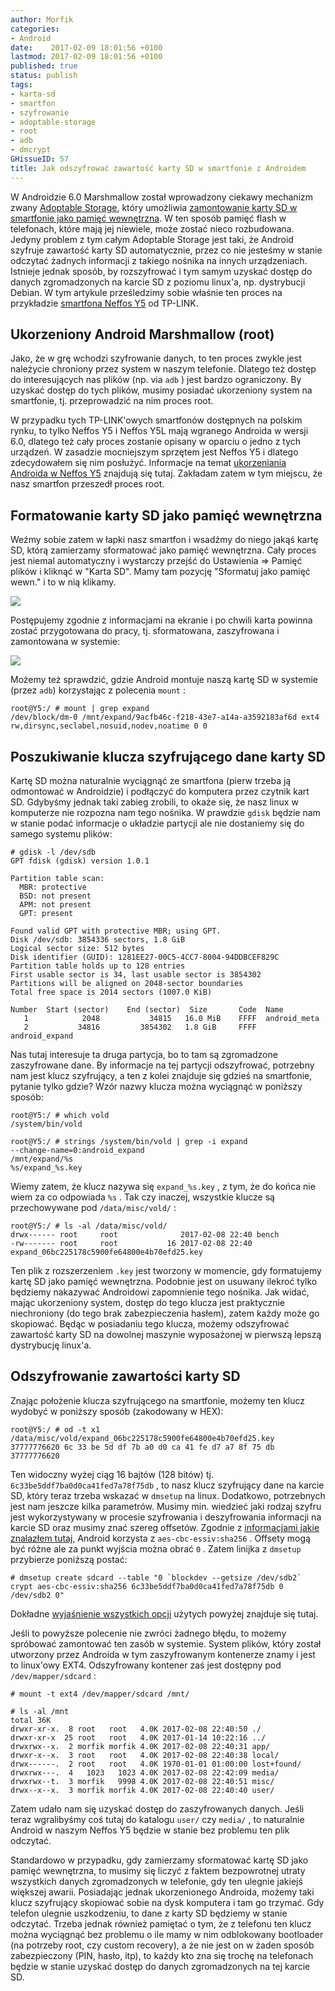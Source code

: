 ```yaml
---
author: Morfik
categories:
- Android
date:    2017-02-09 18:01:56 +0100
lastmod: 2017-02-09 18:01:56 +0100
published: true
status: publish
tags:
- karta-sd
- smartfon
- szyfrowanie
- adoptable-storage
- root
- adb
- dmcrypt
GHissueID: 57
title: Jak odszyfrować zawartość karty SD w smartfonie z Androidem
---
```


W Androidzie 6.0 Marshmallow został wprowadzony ciekawy mechanizm zwany [Adoptable Storage][1],
który umożliwia [zamontowanie karty SD w smartfonie jako pamięć wewnętrzna][2]. W ten
sposób pamięć flash w telefonach, które mają jej niewiele, może zostać nieco rozbudowana. Jedyny
problem z tym całym Adoptable Storage jest taki, że Android szyfruje zawartość karty SD
automatycznie, przez co nie jesteśmy w stanie odczytać żadnych informacji z takiego nośnika na
innych urządzeniach. Istnieje jednak sposób, by rozszyfrować i tym samym uzyskać dostęp do danych
zgromadzonych na karcie SD z poziomu linux'a, np. dystrybucji Debian. W tym artykule prześledzimy
sobie właśnie ten proces na przykładzie [smartfona Neffos Y5][3] od TP-LINK.

<!--more-->
## Ukorzeniony Android Marshmallow (root)

Jako, że w grę wchodzi szyfrowanie danych, to ten proces zwykle jest należycie chroniony przez
system w naszym telefonie. Dlatego też dostęp do interesujących nas plików (np. via `adb` ) jest
bardzo ograniczony. By uzyskać dostęp do tych plików, musimy posiadać ukorzeniony system na
smartfonie, tj. przeprowadzić na nim proces root.

W przypadku tych TP-LINK'owych smartfonów dostępnych na polskim rynku, to tylko Neffos Y5 i Neffos
Y5L mają wgranego Androida w wersji 6.0, dlatego też cały proces zostanie opisany w oparciu o jedno
z tych urządzeń. W zasadzie mocniejszym sprzętem jest Neffos Y5 i dlatego zdecydowałem się nim
posłużyć. Informacje na temat [ukorzeniania Androida w Neffos Y5][4] znajdują się tutaj. Zakładam
zatem w tym miejscu, że nasz smartfon przeszedł proces root.

## Formatowanie karty SD jako pamięć wewnętrzna

Weźmy sobie zatem w łapki nasz smartfon i wsadźmy do niego jakąś kartę SD, którą zamierzamy
sformatować jako pamięć wewnętrzna. Cały proces jest niemal automatyczny i wystarczy przejść do
Ustawienia => Pamięć plików i kliknąć w "Karta SD". Mamy tam pozycję "Sformatuj jako pamięć wewn."
i to w nią klikamy.

![](/img/2017/02/001.smartfon-android-marshmallow-tp-link-neffos-y5-karta-sd.png#medium)

Postępujemy zgodnie z informacjami na ekranie i po chwili karta powinna zostać przygotowana do
pracy, tj. sformatowana, zaszyfrowana i zamontowana w systemie:

![](/img/2017/02/002.smartfon-android-marshmallow-tp-link-neffos-y5-karta-sd.png#huge)

Możemy też sprawdzić, gdzie Android montuje naszą kartę SD w systemie (przez `adb`) korzystając z
polecenia `mount` :

    root@Y5:/ # mount | grep expand
    /dev/block/dm-0 /mnt/expand/9acfb46c-f218-43e7-a14a-a3592183af6d ext4 rw,dirsync,seclabel,nosuid,nodev,noatime 0 0

## Poszukiwanie klucza szyfrującego dane karty SD

Kartę SD można naturalnie wyciągnąć ze smartfona (pierw trzeba ją odmontować w Androidzie) i
podłączyć do komputera przez czytnik kart SD. Gdybyśmy jednak taki zabieg zrobili, to okaże się,
że nasz linux w komputerze nie rozpozna nam tego nośnika. W prawdzie `gdisk` będzie nam w stanie
podać informacje o układzie partycji ale nie dostaniemy się do samego systemu plików:

    # gdisk -l /dev/sdb
    GPT fdisk (gdisk) version 1.0.1

    Partition table scan:
      MBR: protective
      BSD: not present
      APM: not present
      GPT: present

    Found valid GPT with protective MBR; using GPT.
    Disk /dev/sdb: 3854336 sectors, 1.8 GiB
    Logical sector size: 512 bytes
    Disk identifier (GUID): 1281EE27-00C5-4CC7-8004-94DDBCEF829C
    Partition table holds up to 128 entries
    First usable sector is 34, last usable sector is 3854302
    Partitions will be aligned on 2048-sector boundaries
    Total free space is 2014 sectors (1007.0 KiB)

    Number  Start (sector)    End (sector)  Size       Code  Name
       1            2048           34815   16.0 MiB    FFFF  android_meta
       2           34816         3854302   1.8 GiB     FFFF  android_expand

Nas tutaj interesuje ta druga partycja, bo to tam są zgromadzone zaszyfrowane dane. By informacje na
tej partycji odszyfrować, potrzebny nam jest klucz szyfrujący, a ten z kolei znajduje się gdzieś na
smartfonie, pytanie tylko gdzie? Wzór nazwy klucza można wyciągnąć w poniższy sposób:

    root@Y5:/ # which vold
    /system/bin/vold

    root@Y5:/ # strings /system/bin/vold | grep -i expand
    --change-name=0:android_expand
    /mnt/expand/%s
    %s/expand_%s.key

Wiemy zatem, że klucz nazywa się `expand_%s.key` , z tym, że do końca nie wiem za co odpowiada
`%s` . Tak czy inaczej, wszystkie klucze są przechowywane pod `/data/misc/vold/` :

    root@Y5:/ # ls -al /data/misc/vold/
    drwx------ root     root              2017-02-08 22:40 bench
    -rw------- root     root           16 2017-02-08 22:40 expand_06bc225178c5900fe64800e4b70efd25.key

Ten plik z rozszerzeniem `.key` jest tworzony w momencie, gdy formatujemy kartę SD jako pamięć
wewnętrzna. Podobnie jest on usuwany ilekroć tylko będziemy nakazywać Androidowi zapomnienie tego
nośnika. Jak widać, mając ukorzeniony system, dostęp do tego klucza jest praktycznie niechroniony
(do tego brak zabezpieczenia hasłem), zatem każdy może go skopiować. Będąc w posiadaniu tego klucza,
możemy odszyfrować zawartość karty SD na dowolnej maszynie wyposażonej w pierwszą lepszą dystrybucję
linux'a.

## Odszyfrowanie zawartości karty SD

Znając położenie klucza szyfrującego na smartfonie, możemy ten klucz wydobyć w poniższy sposób
(zakodowany w HEX):

    root@Y5:/ # od -t x1 /data/misc/vold/expand_06bc225178c5900fe64800e4b70efd25.key
    37777776620 6c 33 be 5d df 7b a0 d0 ca 41 fe d7 a7 8f 75 db
    37777776620

Ten widoczny wyżej ciąg 16 bajtów (128 bitów) tj. `6c33be5ddf7ba0d0ca41fed7a78f75db` , to nasz klucz
szyfrujący dane na karcie SD, który teraz trzeba wskazać w `dmsetup` na linux. Dodatkowo,
potrzebnych jest nam jeszcze kilka parametrów. Musimy min. wiedzieć jaki rodzaj szyfru jest
wykorzystywany w procesie szyfrowania i deszyfrowania informacji na karcie SD oraz musimy znać
szereg offsetów. Zgodnie z [informacjami jakie znalazłem tutaj][5], Android korzysta z
`aes-cbc-essiv:sha256` . Offsety mogą być różne ale za punkt wyjścia można obrać `0` . Zatem linijka
z `dmsetup` przybierze poniższą postać:

    # dmsetup create sdcard --table "0 `blockdev --getsize /dev/sdb2` crypt aes-cbc-essiv:sha256 6c33be5ddf7ba0d0ca41fed7a78f75db 0 /dev/sdb2 0"

Dokładne [wyjaśnienie wszystkich opcji][6] użytych powyżej znajduje się tutaj.

Jeśli to powyższe polecenie nie zwróci żadnego błędu, to możemy spróbować zamontować ten zasób w
systemie. System plików, który został utworzony przez Androida w tym zaszyfrowanym kontenerze znamy
i jest to linux'owy EXT4. Odszyfrowany kontener zaś jest dostępny pod `/dev/mapper/sdcard` :

    # mount -t ext4 /dev/mapper/sdcard /mnt/

    # ls -al /mnt
    total 36K
    drwxr-xr-x.  8 root   root   4.0K 2017-02-08 22:40:50 ./
    drwxr-xr-x  25 root   root   4.0K 2017-01-14 10:22:16 ../
    drwxrwx--x.  2 morfik morfik 4.0K 2017-02-08 22:40:31 app/
    drwxr-x--x.  3 root   root   4.0K 2017-02-08 22:40:38 local/
    drwx------.  2 root   root   4.0K 1970-01-01 01:00:00 lost+found/
    drwxrwx---.  4   1023   1023 4.0K 2017-02-08 22:42:09 media/
    drwxrwx--t.  3 morfik   9998 4.0K 2017-02-08 22:40:51 misc/
    drwx--x--x.  3 morfik morfik 4.0K 2017-02-08 22:40:40 user/

Zatem udało nam się uzyskać dostęp do zaszyfrowanych danych. Jeśli teraz wgralibyśmy coś tutaj do
katalogu `user/` czy `media/` , to naturalnie Android w naszym Neffos Y5 będzie w stanie bez
problemu ten plik odczytać.

Standardowo w przypadku, gdy zamierzamy sformatować kartę SD jako pamięć wewnętrzna, to musimy się
liczyć z faktem bezpowrotnej utraty wszystkich danych zgromadzonych w telefonie, gdy ten ulegnie
jakiejś większej awarii. Posiadając jednak ukorzenionego Androida, możemy taki klucz szyfrujący
skopiować sobie na dysk komputera i tam go trzymać. Gdy telefon ulegnie uszkodzeniu, to dane z karty
SD będziemy w stanie odczytać. Trzeba jednak również pamiętać o tym, że z telefonu ten klucz można
wyciągnąć bez problemu o ile mamy w nim odblokowany bootloader (na potrzeby root, czy custom
recovery), a że nie jest on w żaden sposób zabezpieczony (PIN, hasło, itp), to każdy kto zna się
trochę na telefonach będzie w stanie uzyskać dostęp do danych zgromadzonych na tej karcie SD.


[1]: https://source.android.com/devices/storage/adoptable
[2]: /post/android-formatowanie-karty-sd-jako-pamiec-wewnetrzna/
[3]: http://www.neffos.pl/product/details/Y5
[4]: /post/android-root-smartfona-neffos-y5-od-tp-link/
[5]: https://source.android.com/devices/storage/adoptable#security
[6]: https://gitlab.com/cryptsetup/cryptsetup/wikis/DMCrypt
